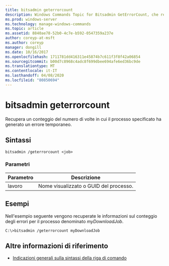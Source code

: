 ```yaml
---
title: bitsadmin geterrorcount
description: Windows Commands Topic for Bitsadmin GetErrorCount, che recupera un conteggio del numero di volte in cui il processo specificato ha generato un errore temporaneo.
ms.prod: windows-server
ms.technology: manage-windows-commands
ms.topic: article
ms.assetid: 8840ae78-52b0-4c7e-b592-0547359a237e
author: coreyp-at-msft
ms.author: coreyp
manager: dongill
ms.date: 10/16/2017
ms.openlocfilehash: 1711781dd416311e45874b7c611f3f8f42a06854
ms.sourcegitcommit: b00d7c8968c4adc8f699dbee694afe6ed36bc9de
ms.translationtype: MT
ms.contentlocale: it-IT
ms.lasthandoff: 04/08/2020
ms.locfileid: "80850694"
---
```

# <a name="bitsadmin-geterrorcount"></a>bitsadmin geterrorcount

Recupera un conteggio del numero di volte in cui il processo specificato ha generato un errore temporaneo.

## <a name="syntax"></a>Sintassi

```
bitsadmin /geterrorcount <job>
```

### <a name="parameters"></a>Parametri

| Parametro | Descrizione |
| -------------- | -------------- |
| lavoro | Nome visualizzato o GUID del processo. |

## <a name="examples"></a><a name=BKMK_examples></a>Esempi

Nell'esempio seguente vengono recuperate le informazioni sul conteggio degli errori per il processo denominato *myDownloadJob*.

```
C:\>bitsadmin /geterrorcount myDownloadJob
```

## <a name="additional-references"></a>Altre informazioni di riferimento

- [Indicazioni generali sulla sintassi della riga di comando](command-line-syntax-key.md)